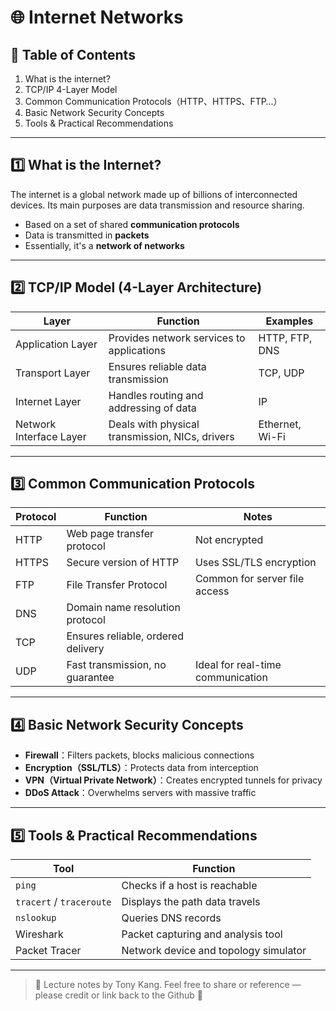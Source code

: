 # 🌐 Internet Networks

## 📖 Table of Contents

1. What is the internet?
2. TCP/IP 4-Layer Model
3. Common Communication Protocols（HTTP、HTTPS、FTP…）
4. Basic Network Security Concepts
5. Tools & Practical Recommendations

---

## 1️⃣ What is the Internet?

The internet is a global network made up of billions of interconnected devices. Its main purposes are data transmission and resource sharing.

- Based on a set of shared **communication protocols**
- Data is transmitted in **packets**
- Essentially, it's a **network of networks**

---

## 2️⃣ TCP/IP Model (4-Layer Architecture)

| Layer                   | Function                                   | Examples              |
|-------------------------|--------------------------------------------|-----------------------|
| Application Layer       | Provides network services to applications        | HTTP, FTP, DNS  |
| Transport Layer         | Ensures reliable data transmission               | TCP, UDP        |
| Internet Layer          | Handles routing and addressing of data           | IP              |
| Network Interface Layer | Deals with physical transmission, NICs, drivers  | Ethernet, Wi-Fi |

---

## 3️⃣ Common Communication Protocols

| Protocol | Function                            | Notes                             |
|----------|-------------------------------------|-----------------------------------|
| HTTP     | Web page transfer protocol          | Not encrypted                     |
| HTTPS    | Secure version of HTTP              | Uses SSL/TLS encryption           |
| FTP      | File Transfer Protocol              | Common for server file access     |
| DNS      | Domain name resolution protocol     |                                   |
| TCP      | Ensures reliable, ordered delivery  |                                   |
| UDP      | Fast transmission, no guarantee     | Ideal for real-time communication |

---

## 4️⃣ Basic Network Security Concepts

- **Firewall**：Filters packets, blocks malicious connections
- **Encryption（SSL/TLS）**：Protects data from interception
- **VPN（Virtual Private Network）**：Creates encrypted tunnels for privacy
- **DDoS Attack**：Overwhelms servers with massive traffic

---

## 5️⃣ Tools & Practical Recommendations

| Tool         | Function                                   |
|--------------|--------------------------------------------|
| `ping`       | Checks if a host is reachable              |
| `tracert` / `traceroute` | Displays the path data travels |
| `nslookup`   | Queries DNS records                        |
| Wireshark    | Packet capturing and analysis tool         |
| Packet Tracer| Network device and topology simulator      |

---

> 📌 Lecture notes by Tony Kang. Feel free to share or reference — please credit or link back to the Github 🙌
